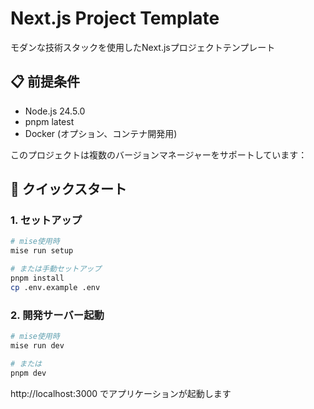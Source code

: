 # Next.js Project Template

モダンな技術スタックを使用したNext.jsプロジェクトテンプレート

## 📋 前提条件

- Node.js 24.5.0
- pnpm latest
- Docker (オプション、コンテナ開発用)

このプロジェクトは複数のバージョンマネージャーをサポートしています：

## 🚀 クイックスタート

### 1. セットアップ

```bash
# mise使用時
mise run setup

# または手動セットアップ
pnpm install
cp .env.example .env
```

### 2. 開発サーバー起動

```bash
# mise使用時
mise run dev

# または
pnpm dev
```

http://localhost:3000 でアプリケーションが起動します
